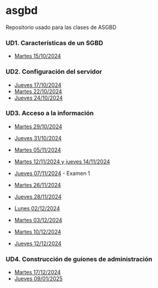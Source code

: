 # asgbd
Repositorio usado para las clases de ASGBD

### UD1. Características de un SGBD
- [Martes 15/10/2024](/Schedule/UD2/Martes%2015-10-2024.md)

### UD2. Configuración del servidor
- [Jueves 17/10/2024](/Schedule/UD2/Jueves%2017-10-2024.md)
- [Martes 22/10/2024](/Schedule/UD2/Martes%2022-10-2024.md)
- [Jueves 24/10/2024](/Schedule/UD2/Jueves%2024-10-2024.md)

### UD3. Acceso a la información
- [Martes 29/10/2024](/Schedule/UD3/Martes%2029-10-2024.md)
- [Jueves 31/10/2024](/Schedule/UD3/Jueves%2031-10-2024.md)
- [Martes 05/11/2024](/Schedule/UD3/Martes%2005-11-2024.md)
- [Martes 12/11/2024 y jueves 14/11/2024](/Schedule/UD3/Martes%2012-11-2024%20y%20jueves%2014-11-2024.md)

- [Jueves 07/11/2024](/Schedule/UD3/Jueves%2007-11-2024.md) - Examen 1
- [Martes 26/11/2024](/Schedule/UD3/Martes%2026-11-2024.md)
- [Jueves 28/11/2024](/Schedule/UD3/Jueves%2028-11-2024.md)
- [Lunes 02/12/2024](/Schedule/UD3/Lunes%2002-12-2024.md)
- [Martes 03/12/2024](/Schedule/UD3/Martes%2003-12-2024.md)
- [Martes 10/12/2024](/Schedule/UD3/Martes%2010-12-2024.md)
- [Jueves 12/12/2024](/Schedule/UD3/Jueves%2012-12-2024.md)

### UD4. Construcción de guiones de administración

- [Martes 17/12/2024](/Schedule/UD4/Martes%2017-12-2024.md)
- [Jueves 09/01/2025](/Schedule/UD4/)

